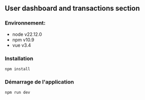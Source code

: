 ## User dashboard and transactions section

### Environnement:
- node v22.12.0
- npm v10.9
- vue v3.4
### Installation

    npm install

### Démarrage de l'application

    npm run dev
